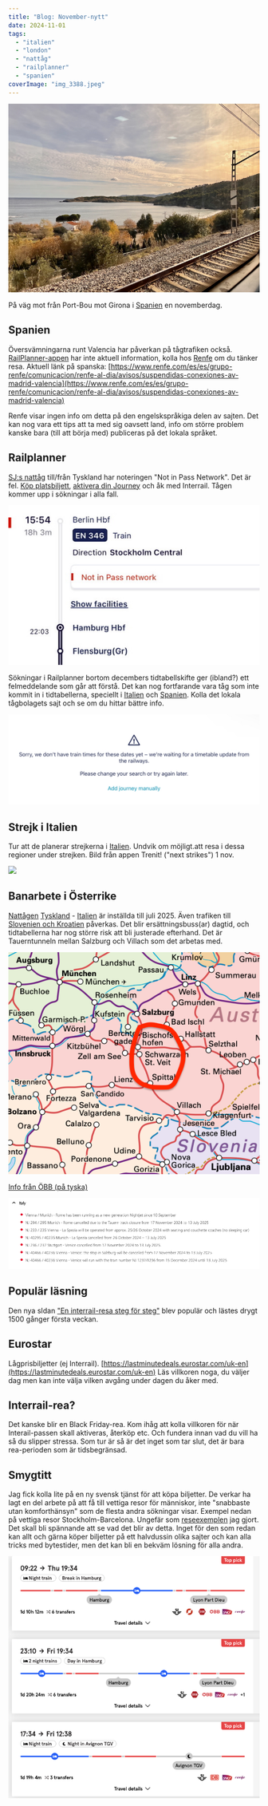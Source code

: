 ```yaml
---
title: "Blog: November-nytt"
date: 2024-11-01
tags: 
  - "italien"
  - "london"
  - "nattåg"
  - "railplanner"
  - "spanien"
coverImage: "img_3388.jpeg"
---
```


 

![](images/november-nytt_2.jpeg?w=750)

<figcaption>

På väg mot från Port-Bou mot Girona i [Spanien](https://www.trainfo.eu/spanien/) en novemberdag.

</figcaption>

 

## Spanien

Översvämningarna runt Valencia har påverkan på tågtrafiken också. [RailPlanner-appen](https://www.trainfo.eu/railplanner-appen/) har inte aktuell information, kolla hos [Renfe](https://www.renfe.com/es/es) om du tänker resa. Aktuell länk på spanska: [https://www.renfe.com/es/es/grupo-renfe/comunicacion/renfe-al-dia/avisos/suspendidas-conexiones-av-madrid-valencia](https://www.renfe.com/es/es/grupo-renfe/comunicacion/renfe-al-dia/avisos/suspendidas-conexiones-av-madrid-valencia)

Renfe visar ingen info om detta på den engelskspråkiga delen av sajten. Det kan nog vara ett tips att ta med sig oavsett land, info om större problem kanske bara (till att börja med) publiceras på det lokala språket.

## Railplanner

[SJ:s nattåg](https://www.trainfo.eu/sverige/) till/från Tyskland har noteringen "Not in Pass Network". Det är fel. [Köp platsbiljett](https://www.trainfo.eu/sverige/), [aktivera din Journey](https://www.trainfo.eu/en-interrail-resa-steg-for-steg/) och åk med Interrail. Tågen kommer upp i sökningar i alla fall.

![](images/november-nytt_6.jpeg?w=566)

Sökningar i Railplanner bortom decembers tidtabellskifte ger (ibland?) ett felmeddelande som går att förstå. Det kan nog fortfarande vara tåg som inte kommit in i tidtabellerna, speciellt i [Italien](https://www.trainfo.eu/italien/) och [Spanien](https://www.trainfo.eu/spanien/). Kolla det lokala tågbolagets sajt och se om du hittar bättre info.

![](images/november-nytt_3.jpeg?w=1024)

## Strejk i Italien

Tur att de planerar strejkerna i [Italien](https://www.trainfo.eu/italien/). Undvik om möjligt.att resa i dessa regioner under strejken. Bild från appen Trenit! ("next strikes") 1 nov.

![](images/ddeceda2-0e05-463b-821b-7721d159bea4_4_5005_c.jpeg?w=534)

## Banarbete i Österrike

[Nattågen](https://www.trainfo.eu/nattag/) [Tyskland](https://www.trainfo.eu/tyskland/) - [Italien](https://www.trainfo.eu/italien/) är inställda till juli 2025. Även trafiken till [Slovenien och Kroatien](https://www.trainfo.eu/kroatien/) påverkas. Det blir ersättningsbuss(ar) dagtid, och tidtabellerna har nog större risk att bli justerade efterhand. Det är Tauerntunneln mellan Salzburg och Villach som det arbetas med.

![](images/november-nytt_5.png?w=546)

[Info från ÖBB (på tyska)](https://www.oebb.at/de/fahrplan/baustelleninformation/tauernsperre-schwarzach-mallnitzobervellach)

![](images/november-nytt_4.png?w=1000)

## Populär läsning

Den nya sIdan ["En interrail-resa steg för steg"](https://www.trainfo.eu/en-interrail-resa-steg-for-steg/) blev populär och lästes drygt 1500 gånger första veckan.

## Eurostar

Lågprisbiljetter (ej Interrail). [https://lastminutedeals.eurostar.com/uk-en](https://lastminutedeals.eurostar.com/uk-en) Läs villkoren noga, du väljer dag men kan inte välja vilken avgång under dagen du åker med.

## Interrail-rea?

Det kanske blir en Black Friday-rea. Kom ihåg att kolla villkoren för när Interail-passen skall aktiveras, återköp etc. Och fundera innan vad du vill ha så du slipper stressa. Som tur är så är det inget som tar slut, det är bara rea-perioden som är tidsbegränsad.

## Smygtitt

Jag fick kolla lite på en ny svensk tjänst för att köpa biljetter. De verkar ha lagt en del arbete på att få till vettiga resor för människor, inte "snabbaste utan komforthänsyn" som de flesta andra sökningar visar. Exempel nedan på vettiga resor Stockholm-Barcelona. Ungefär som [reseexemplen](https://www.trainfo.eu/exempel-resor/) jag gjort. Det skall bli spännande att se vad det blir av detta. Inget för den som redan kan allt och gärna köper biljetter på ett halvdussin olika sajter och kan alla tricks med bytestider, men det kan bli en bekväm lösning för alla andra.

![](images/november-nytt_7.png?w=716)
